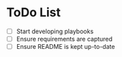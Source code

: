 # ToDo List
- [ ] Start developing playbooks
- [ ] Ensure requirements are captured
- [ ] Ensure README is kept up-to-date